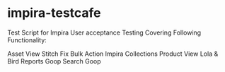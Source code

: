 # impira-testcafe
Test Script for Impira User acceptance Testing
Covering Following Functionality:

Asset View Stitch Fix
Bulk Action Impira
Collections
Product View Lola & Bird
Reports Goop
Search Goop
